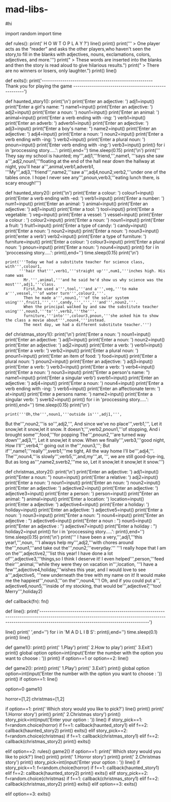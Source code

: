 # mad-libs-
#hi

import random
import time

def rules():
    print('                                                                                                 H O W    T O    P L A Y  ?')
    line()
    print()
    print('''                                       > One player acts as the “reader” and asks the other players,who haven't seen the story,to fill in the blanks with
                                                                       adjectives, nouns, exclamations, colors, adjectives, and more.''')
    print("                                             > These words are inserted into the blanks and then the story is read aloud to give hilarious results.")
    print("                                                                                > There are no winners or losers, only laughter.")
    print()
    line()
    
def exits():
    print('------------------------------------------------------                                 Thank you for playing the game                                 ------------------------------------------------------')


def haunted_story1():
    print('\n')
    print('Enter an adjective: ')
    adj1=input()
    print("Enter a girl's name: ")
    name1=input()
    print('Enter an adjective: ')
    adj2=input()
    print('Enter a noun: ')
    noun1=input()
    print('Enter an animal: ')
    animal=input()
    print('Enter a verb ending with -ing: ')
    verb1=input()
    print('Enter an adverb: ')
    adverb1=input()
    print('Enter an adjective: ')
    adj3=input()
    print("Enter a boy's name: ")
    name2=input()
    print('Enter an adjective: ')
    adj4=input()
    print('Enter a noun: ')
    noun2=input()
    print('Enter a verb ending with -ing: ')
    verb2=input()
    print('Enter a plural noun: ')
    pnoun=input()
    print('Enter verb ending with -ing:')
    verb3=input()
    print()
    for i in 'proccessing story.....':
        print(i,end='')
        time.sleep(0.15)
    print('\n')
    print('''             They say my school is haunted; my''',adj1,'''friend,''',name1,
            '''says she saw a''',adj2,noun1,'''floating at the end of the hall
              near down the hallway at night, you'll hear a''',animal,verb1,adverb1,
            '''My''',adj3,'''friend''',name2,'''saw a''',adj4,noun2,verb2,'''under one of
            the tables once. I hope I never see any''',pnoun,verb3,'''eating lunch there, is scary enough!''')
    

def haunted_story2():
    print('\n')
    print('Enter a colour: ')
    colour1=input()
    print('Enter a verb ending with -ed: ')
    verb1=input()
    print('Enter a number: ')
    num1=input()
    print('Enter an animal: ')
    animal=input()
    print('Enter an adjective: ')
    adj1=input()
    print('Enter a tool: ')
    tool=input()
    print('Enter a vegetable: ')
    veg=input()
    print('Enter a vessel: ')
    vessel=input()
    print('Enter a colour : ')
    colour2=input()
    print('Enter a noun: ')
    noun1=input()
    print('Enter a fruit: ')
    fruit1=input()
    print('Enter a type of candy: ')
    candy=input()
    print('Enter a noun: ')
    noun2=input()
    print('Enter a noun: ')
    noun3=input()
    print('enter a verb')
    verb2=input()
    print('Enter a type of furniture: ')
    furniture=input()
    print('Enter a colour: ')
    colour3=input()
    print('Enter a plural noun: ')
    pnoun=input()
    print('Enter a noun: ')
    noun4=input()
    print()
    for i in 'proccessing story.....':
        print(i,end='')
        time.sleep(0.15)
    print('\n')
    
    print('''Today we had a substitute teacher for science class, with''',colour1,
          '''hair that''',verb1,'''straight up''',num1,'''inches high. His name was
            Mr.''',animal,'''and he said he'd show us why science was the most''',adj1,'''class.
            First,he used a''',tool,'''and a''',veg,'''to make a''',vessel,'''of water turn''',colour2,'''.
            Then he made a''',noun1,'''of the solar system using''',fruit1,''',''',candy,''',''','''and''',noun2,'''.
            When the principal walked by and saw the substitute teacher using''',noun3,'''to''',verb2,'''the''',
            furniture,'''into''',colour3,pnoun,'''she asked him to show the class a movie about''',noun4,'''instead.
            The next day, we had a different substitute teacher.''')


def christmas_story1():
    print('\n')
    print('Enter a noun: ')
    noun1=input()
    print('Enter an adjective: ')
    adj1=input()
    print('Enter a noun: ')
    noun2=input()
    print('Enter an adjective: ')
    adj2=input()
    print('Enter a verb: ')
    verb1=input()
    print('Enter a verb: ')
    verb2=input()
    print('Enter a plural noun: ')
    pnoun1=input()
    print('Enter an item of food: ')
    food=input()
    print('Enter a plural noun: ')
    pnoun2=input()
    print('Enter an adjective: ')
    adj3=input()
    print('Enter a verb: ')
    verb3=input()
    print('Enter a verb: ')
    verb4=input()
    print('Enter a noun: ')
    noun3=input()
    print("Enter a person's name: ")
    name1=input()
    print('Enter a singular verb')
    sverb1=input()
    print('Enter an adjective: ')
    adj4=input()
    print('Enter a noun: ')
    noun4=input()
    print('Enter a verb ending with -ing: ')
    verb5=input()
    print('Enter an affectionate term: ')
    at=input()
    print('Enter a persons name: ')
    name2=input()
    print('Enter a singular verb: ')
    sverb2=input()
    print()
    for i in 'proccessing story.....':
        print(i,end='')
        time.sleep(0.15)
    print('\n')
    
    print('''Oh,the''',noun1,'''outside is''',adj1,''',
But the''',noun2,'''is so''',adj2,''',
And since we've no place''',verb1,''',
Let it snow,let it snow,let it snow.
It doesn't,''',verb2,pnoun1,'''of stopping,
And i brought some''',food,'''for popping 
The''',pnoun2,'''are turned way down''',adj3,''',
Let it snow,let it snow.
When we finally''',verb3,'''good night,
How I'll''',verb4,''' going out in the''',noun3,''';
But if''',name1,'''really''',sverb1,'''me tight,
All the way home I'll be''',adj4,'''.
The''',noun4,'''is slowly''',verb5,''',and,my''',at,
''', we are still good-bye-ing,
But as long as''',name2,sverb2,'''me so,
Let it snow,let it snow,let it snow.''')

def christmas_story2():
    print('\n')
    print('Enter an adjective: ')
    adj1=input()
    print("Enter a noun: ")
    noun=input()
    print('Enter a relative: ')
    adj2=input()
    print('Enter a noun: ')
    noun1=input()
    print('Enter an noun: ')
    noun2=input()
    print('Enter an adjective: ')
    adjective2=input()
    print('Enter an adjective: ')                                   
    adjective3=input()
    print('Enter a person: ')
    person=input()
    print("Enter an animal: ")
    animal=input()
    print('Enter a location: ')
    location=input()
    print('Enter a adjective: ')
    adjective4=input()
    print('Enter a holiday: ')
    holiday=input()
    print('Enter an adjective: ')
    adjective5=input()
    print('Enter a noun: ')
    noun3=input()
    print("Enter a noun: ")
    noun4=input()
    print("Enter an adjective : ")
    adjective6=input()
    print("Enter a noun : ")
    noun5=input()
    print("Enter an adjective : ")
    adjective7=input()
    print("Enter a holiday : ")
    holiday2=input
    print()
    for i in 'proccessing story.....':
        print(i,end='')
        time.sleep(0.15)
    print('\n')
    print('''             I have been a very,''',adj1,'''this year!,''',noun,
            '''I always help my''',adj2,'''with chores around the''',noun1,'''and take out the''',noun2,'''everyday.'''
            '''I really hope that I am on the''',adjective2,'''list this year! I have done a lot of''',adjective3,'''things,so I think I deserve it! I even
            helped''',person,'''feed their''',animal,'''while they were they on vacation in''',location,
            '''I have a few''',adjective4,holiday,'''wishes this year, and I would love to see a''',adjective5,
          '''new underneath the tree with my name on it! It would make me the happiest''',noun3,'''on the''',noun4,'''! Oh, and if you could put a''',
          adjective6,noun5,'''inside of my stocking, that would be''',adjective7,'''too! Merry''',holiday2)

def callback(fn):
    fn()

def line():
    print('-----------------------------------------------------------------------------------------------------------------------------------------------------------------------------------------------------------------')


line()
print('                                                                                                     ',end='')
for i in 'M  A  D  L  I  B  S':
    print(i,end='')
    time.sleep(0.1) 
print()
line()


def game1():
    print()
    print('                                                                                                             1.Play')
    print('                                                                                                        2.How to play')
    print('                                                                                                             3.Exit')
    print()
    global option
    option=int(input('Enter the number with the option you want to choose : '))
    print()
    if option==1 or option==2:
        line()

def game2():
    print()
    print('                                                                                                             1.Play')
    print('                                                                                                             3.Exit')
    print()
    global option
    option=int(input('Enter the number with the option you want to choose : '))
    print()
    if option==1:
        line()

    
option=0
game1()

horror=[1,2]
christmas=[1,2]

if option==1:
    print('                                                                                         Which story would you like to pick?')
    line()
    print()
    print('                                                                                                       1.Horror story')
    print()
    print('                                                                                                    2.Christmas story')
    print()
    story_pick=int(input('Enter your option : '))
    line()
    if story_pick==1:
        f=random.choice(horror)
        if f==1:
            callback(haunted_story1)
        elif f==2:
            callback(haunted_story2)
        print()
        exits()
    elif story_pick==2:
        f=random.choice(christmas)
        if f==1:
            callback(christmas_story1)
        elif f==2:
            callback(christmas_story2)
        print()
        exits()

elif option==2:
    rules()
    game2()
    if option==1:
        print('                                                                                         Which story would you like to pick?')
        line()
        print()
        print('                                                                                                       1.Horror story')
        print()
        print('                                                                                                    2.Christmas story')
        print()
        story_pick=int(input('Enter your option : '))
        line()
        if story_pick==1:
            f=random.choice(horror)
            if f==1:
                callback(haunted_story1)
            elif f==2:
                callback(haunted_story2)
            print()
            exits()
        elif story_pick==2:
            f=random.choice(christmas)
            if f==1:
                callback(christmas_story1)
            elif f==2:
                callback(christmas_story2)
            print()
            exits()
    elif option==3:
        exits()
        
elif option==3:
    exits()
